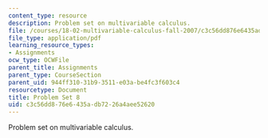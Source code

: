 ```yaml
---
content_type: resource
description: Problem set on multivariable calculus.
file: /courses/18-02-multivariable-calculus-fall-2007/c3c56dd876e6435adb7226a4aee52620_ps8.pdf
file_type: application/pdf
learning_resource_types:
- Assignments
ocw_type: OCWFile
parent_title: Assignments
parent_type: CourseSection
parent_uid: 944ff310-31b9-3511-e03a-be4fc3f603c4
resourcetype: Document
title: Problem Set 8
uid: c3c56dd8-76e6-435a-db72-26a4aee52620
---
```

Problem set on multivariable calculus.

